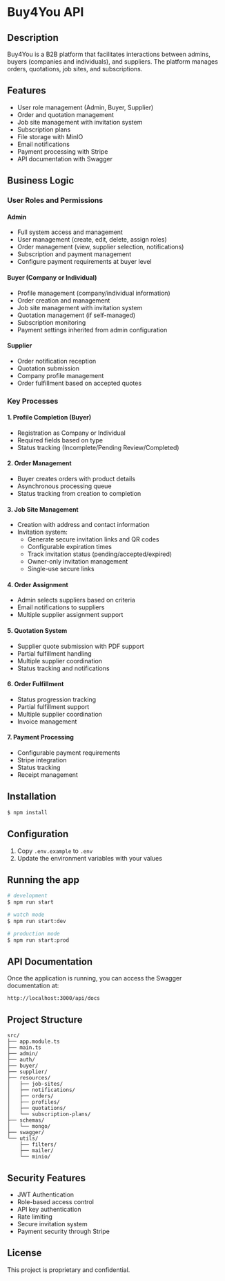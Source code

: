 # Buy4You API

## Description

Buy4You is a B2B platform that facilitates interactions between admins, buyers (companies and individuals), and suppliers. The platform manages orders, quotations, job sites, and subscriptions.

## Features

- User role management (Admin, Buyer, Supplier)
- Order and quotation management
- Job site management with invitation system
- Subscription plans
- File storage with MinIO
- Email notifications
- Payment processing with Stripe
- API documentation with Swagger

## Business Logic

### User Roles and Permissions

#### Admin
- Full system access and management
- User management (create, edit, delete, assign roles)
- Order management (view, supplier selection, notifications)
- Subscription and payment management
- Configure payment requirements at buyer level

#### Buyer (Company or Individual)
- Profile management (company/individual information)
- Order creation and management
- Job site management with invitation system
- Quotation management (if self-managed)
- Subscription monitoring
- Payment settings inherited from admin configuration

#### Supplier
- Order notification reception
- Quotation submission
- Company profile management
- Order fulfillment based on accepted quotes

### Key Processes

#### 1. Profile Completion (Buyer)
- Registration as Company or Individual
- Required fields based on type
- Status tracking (Incomplete/Pending Review/Completed)

#### 2. Order Management
- Buyer creates orders with product details
- Asynchronous processing queue
- Status tracking from creation to completion

#### 3. Job Site Management
- Creation with address and contact information
- Invitation system:
  - Generate secure invitation links and QR codes
  - Configurable expiration times
  - Track invitation status (pending/accepted/expired)
  - Owner-only invitation management
  - Single-use secure links

#### 4. Order Assignment
- Admin selects suppliers based on criteria
- Email notifications to suppliers
- Multiple supplier assignment support

#### 5. Quotation System
- Supplier quote submission with PDF support
- Partial fulfillment handling
- Multiple supplier coordination
- Status tracking and notifications

#### 6. Order Fulfillment
- Status progression tracking
- Partial fulfillment support
- Multiple supplier coordination
- Invoice management

#### 7. Payment Processing
- Configurable payment requirements
- Stripe integration
- Status tracking
- Receipt management

## Installation

```bash
$ npm install
```

## Configuration

1. Copy `.env.example` to `.env`
2. Update the environment variables with your values

## Running the app

```bash
# development
$ npm run start

# watch mode
$ npm run start:dev

# production mode
$ npm run start:prod
```

## API Documentation

Once the application is running, you can access the Swagger documentation at:

```
http://localhost:3000/api/docs
```

## Project Structure

```
src/
├── app.module.ts
├── main.ts
├── admin/
├── auth/
├── buyer/
├── supplier/
├── resources/
│   ├── job-sites/
│   ├── notifications/
│   ├── orders/
│   ├── profiles/
│   ├── quotations/
│   └── subscription-plans/
├── schemas/
│   └── mongo/
├── swagger/
└── utils/
    ├── filters/
    ├── mailer/
    └── minio/
```

## Security Features

- JWT Authentication
- Role-based access control
- API key authentication
- Rate limiting
- Secure invitation system
- Payment security through Stripe

## License

This project is proprietary and confidential.
